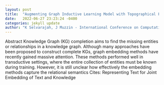 ```yaml
---
layout: post
title:  "Augmenting Graph Inductive Learning Model with Topographical Features"
date:   2022-06-27 23:23:24 -0400
categories: jekyll update
author: "K Selvarajah, J Muzzin - International Conference on Computational Science, 2022"
---
```

Abstract Knowledge Graph (KG) completion aims to find the missing entities or relationships in a knowledge graph. Although many approaches have been proposed to construct complete KGs, graph embedding methods have recently gained massive attention. These methods performed well in transductive settings, where the entire collection of entities must be known during training. However, it is still unclear how effectively the embedding methods capture the relational semantics  Cites: Representing Text for Joint Embedding of Text and Knowledge